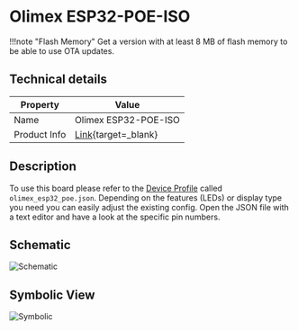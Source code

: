 # Olimex ESP32-POE-ISO

!!!note "Flash Memory"
    Get a version with at least 8 MB of flash memory to be able to use OTA updates.

## Technical details

| Property | Value |
| ---- | ---------- |
| Name | Olimex ESP32-POE-ISO |
| Product Info | [Link](https://www.olimex.com/Products/IoT/ESP32/ESP32-POE/open-source-hardware){target=_blank} |

## Description

To use this board please refer to the [Device Profile](../firmware/device_profiles.md) called `olimex_esp32_poe.json`. Depending on the features (LEDs) or display type you need you can easily adjust the existing config. Open the JSON file with a text editor and have a look at the specific pin numbers.

## Schematic

![Schematic](../assets/images/hardware/Wiring_OlimexPoeIso_NRF24_Schematic.png)

## Symbolic View

![Symbolic](../assets/images/hardware/Wiring_OlimexPoeIso_NRF24_Symbolic.png)
